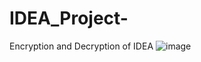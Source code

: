 # IDEA_Project-
Encryption and Decryption of IDEA 
![image](https://github.com/alyaa999/IDEA_Project-/assets/41211827/a62877bb-6b68-4fb1-8ba4-3858d5d91129)
